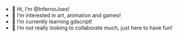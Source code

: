 - 👋 Hi, I’m @InfernoJoes!
- 👀 I’m interested in art, animation and games!
- 🌱 I’m currently learning gdscript!
- 💞️ I’m not really looking to collaborate much, just here to have fun!

<!---
InfernoJoes/InfernoJoes is a ✨ special ✨ repository because its `README.md` (this file) appears on your GitHub profile.
You can click the Preview link to take a look at your changes.
--->
